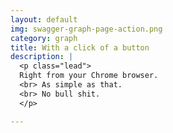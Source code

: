 ```yaml
---
layout: default
img: swagger-graph-page-action.png
category: graph
title: With a click of a button
description: |
  <p class="lead">
  Right from your Chrome browser. 
  <br> As simple as that. 
  <br> No bull shit.
  </p>

---
```

